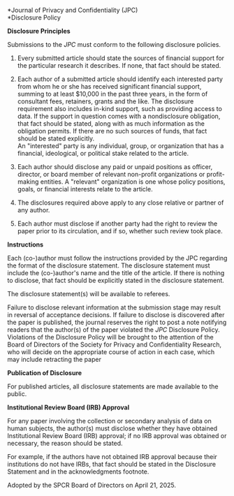 *Journal of Privacy and Confidentiality (JPC)\
*Disclosure Policy

**Disclosure Principles**

Submissions to the *JPC* must conform to the following disclosure
policies.

1.  Every submitted article should state the sources of financial
    support for the particular research it describes. If none, that fact
    should be stated.

2.  Each author of a submitted article should identify each interested
    party from whom he or she has received significant financial
    support, summing to at least \$10,000 in the past three years, in
    the form of consultant fees, retainers, grants and the like. The
    disclosure requirement also includes in-kind support, such as
    providing access to data. If the support in question comes with a
    nondisclosure obligation, that fact should be stated, along with as
    much information as the obligation permits. If there are no such
    sources of funds, that fact should be stated explicitly.\
    An "interested" party is any individual, group, or organization that
    has a financial, ideological, or political stake related to the
    article.

3.  Each author should disclose any paid or unpaid positions as officer,
    director, or board member of relevant non-profit organizations or
    profit-making entities. A "relevant" organization is one whose
    policy positions, goals, or financial interests relate to the
    article.

4.  The disclosures required above apply to any close relative or
    partner of any author.

5.  Each author must disclose if another party had the right to review
    the paper prior to its circulation, and if so, whether such review
    took place.

**Instructions**

Each (co-)author must follow the instructions provided by the JPC
regarding the format of the disclosure statement. The disclosure
statement must include the (co-)author's name and the title of the
article. If there is nothing to disclose, that fact should be explicitly
stated in the disclosure statement.

The disclosure statement(s) will be available to referees.

Failure to disclose relevant information at the submission stage may
result in reversal of acceptance decisions. If failure to disclose is
discovered after the paper is published, the journal reserves the right
to post a note notifying readers that the author(s) of the paper
violated the *JPC* Disclosure Policy. Violations of the Disclosure
Policy will be brought to the attention of the Board of Directors of the
Society for Privacy and Confidentiality Research, who will decide on the
appropriate course of action in each case, which may include retracting
the paper

**Publication of Disclosure**

For published articles, all disclosure statements are made available to
the public.

**Institutional Review Board (IRB) Approval**

For any paper involving the collection or secondary analysis of data on
human subjects, the author(s) must disclose whether they have obtained
Institutional Review Board (IRB) approval; if no IRB approval was
obtained or necessary, the reason should be stated.

For example, if the authors have not obtained IRB approval because their
institutions do not have IRBs, that fact should be stated in the
Disclosure Statement and in the acknowledgments footnote.

Adopted by the SPCR Board of Directors on April 21, 2025.
